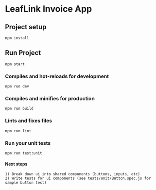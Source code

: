 # LeafLink Invoice App

## Project setup
```
npm install
```
## Run Project
```
npm start
```
### Compiles and hot-reloads for development
```
npm run dev
```

### Compiles and minifies for production
```
npm run build
```

### Lints and fixes files
```
npm run lint
```

### Run your unit tests
```
npm run test:unit
```

#### Next steps
```
1) Break down ui into shared components (buttons, inputs, etc)
2) Write tests for ui components (see tests/unit/Button.spec.js for sample button test)
